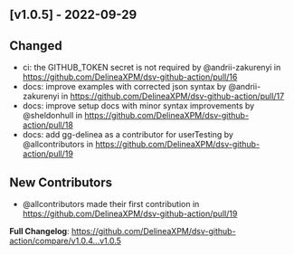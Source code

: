 ## [v1.0.5] - 2022-09-29

## Changed

- ci: the GITHUB_TOKEN secret is not required by @andrii-zakurenyi in <https://github.com/DelineaXPM/dsv-github-action/pull/16>
- docs: improve examples with corrected json syntax by @andrii-zakurenyi in <https://github.com/DelineaXPM/dsv-github-action/pull/17>
- docs: improve setup docs with minor syntax improvements by @sheldonhull in <https://github.com/DelineaXPM/dsv-github-action/pull/18>
- docs: add gg-delinea as a contributor for userTesting by @allcontributors in <https://github.com/DelineaXPM/dsv-github-action/pull/19>

## New Contributors

- @allcontributors made their first contribution in <https://github.com/DelineaXPM/dsv-github-action/pull/19>

**Full Changelog**: <https://github.com/DelineaXPM/dsv-github-action/compare/v1.0.4...v1.0.5>

